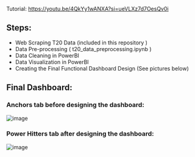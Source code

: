 Tutorial: https://youtu.be/4QkYy1wANXA?si=ueVLXz7d7OesQv0i

## Steps:
- Web Scraping T20 Data (included in this repository )
- Data Pre-processing ( t20_data_preprocessing.ipynb )
- Data Cleaning in PowerBI
- Data Visualization in PowerBI
- Creating the Final Functional Dashboard Design (See pictures below)
  
## Final Dashboard:
### Anchors tab before designing the dashboard:
![image](https://github.com/ShaddAhmed14/T20_Data_Analysis/assets/77004048/338ebbfb-03c0-4330-aa35-92659f91057e)

### Power Hitters tab after designing the dashboard:
![image](https://github.com/ShaddAhmed14/T20_Data_Analysis/assets/77004048/0e12786c-382f-4deb-b693-02e1af7e3b92)

